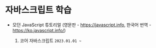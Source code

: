 # 자바스크립트 학습

- 모던 JavaScript 튜토리얼 (영문판 - https://javascript.info, 한국어 번역 - https://ko.javascript.info/)

  1. 코어 자바스크립트 `2023.01.01 ~ `
